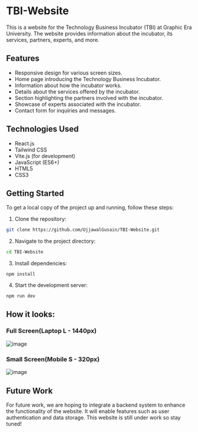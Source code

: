 # TBI-Website

This is a website for the Technology Business Incubator (TBI) at Graphic Era University. The website provides information about the incubator, its services, partners, experts, and more.

## Features

- Responsive design for various screen sizes.
- Home page introducing the Technology Business Incubator.
- Information about how the incubator works.
- Details about the services offered by the incubator.
- Section highlighting the partners involved with the incubator.
- Showcase of experts associated with the incubator.
- Contact form for inquiries and messages.

## Technologies Used

- React.js
- Tailwind CSS
- Vite.js (for development)
- JavaScript (ES6+)
- HTML5
- CSS3

## Getting Started

To get a local copy of the project up and running, follow these steps:

1. Clone the repository:

```bash
git clone https://github.com/UjjawalGusain/TBI-Website.git
```

2. Navigate to the project directory:
```bash
cd TBI-Website
```

3. Install dependencies:
```
npm install
```

4. Start the development server:
```
npm run dev
```

## How it looks:
  
  ### Full Screen(Laptop L - 1440px)
  ![image](https://github.com/UjjawalGusain/TBI-Website/assets/130745509/0f711dcd-9ea6-40fd-b297-d5c08adb8193)
  
  ### Small Screen(Mobile S - 320px)
  ![image](https://github.com/UjjawalGusain/TBI-Website/assets/130745509/36a52517-486e-419b-b366-23447908361a)
  

## Future Work

For future work, we are hoping to integrate a backend system to enhance the functionality of the website. It will enable features such as user authentication and data storage. This website is still under work so stay tuned!
